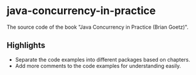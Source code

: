 # java-concurrency-in-practice

The source code of the book "Java Concurrency in Practice (Brian Goetz)".

## Highlights
- Separate the code examples into different packages based on chapters.
- Add more comments to the code examples for understanding easily.
